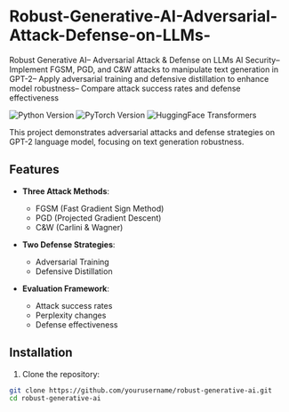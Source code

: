 # Robust-Generative-AI-Adversarial-Attack-Defense-on-LLMs-
Robust Generative AI– Adversarial Attack &amp; Defense on LLMs  AI Security– Implement FGSM, PGD, and C&amp;W attacks to manipulate text generation in GPT-2– Apply adversarial training and defensive distillation to enhance model robustness– Compare attack success rates and defense effectiveness

![Python Version](https://img.shields.io/badge/python-3.7%2B-blue)
![PyTorch Version](https://img.shields.io/badge/pytorch-1.8%2B-orange)
![HuggingFace Transformers](https://img.shields.io/badge/transformers-4.0%2B-yellowgreen)

This project demonstrates adversarial attacks and defense strategies on GPT-2 language model, focusing on text generation robustness.

## Features

- **Three Attack Methods**:
  - FGSM (Fast Gradient Sign Method)
  - PGD (Projected Gradient Descent)
  - C&W (Carlini & Wagner)

- **Two Defense Strategies**:
  - Adversarial Training
  - Defensive Distillation

- **Evaluation Framework**:
  - Attack success rates
  - Perplexity changes
  - Defense effectiveness

## Installation

1. Clone the repository:
```bash
git clone https://github.com/yourusername/robust-generative-ai.git
cd robust-generative-ai
